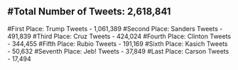 #Total Number of Tweets: 2,618,841 
---
#First Place: Trump Tweets - 1,061,389
#Second Place: Sanders Tweets - 491,839
#Third Place: Cruz Tweets - 424,024
#Fourth Place: Clinton Tweets - 344,455
#Fifth Place: Rubio Tweets - 191,169
#Sixth Place: Kasich Tweets - 50,632
#Seventh Place: Jeb! Tweets - 37,849
#Last Place: Carson Tweets - 17,494
